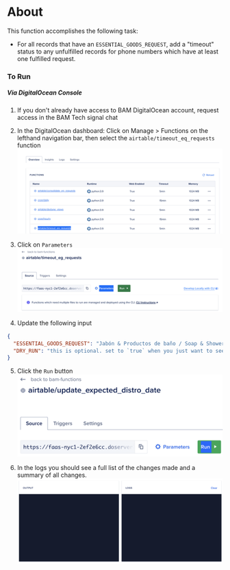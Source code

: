 # About

This function accomplishes the following task:

- For all records that have an `ESSENTIAL_GOODS_REQUEST`, add a "timeout" status to any unfulfilled records for phone numbers which have at least one fulfilled request.

### To Run
##### Via DigitalOcean Console
1) If you don't already have access to BAM DigitalOcean account, request access in the BAM Tech signal chat
2) In the DigitalOcean dashboard: Click on Manage > Functions on the lefthand navigation bar, then select the `airtable/timeout_eq_requests` function
![](./assets/images/function_nav.png)

3) Click on `Parameters`
![](./assets/images/function_params.png)

4) Update the following input

```json
{
  "ESSENTIAL_GOODS_REQUEST": "Jabón & Productos de baño / Soap & Shower Products / 肥皂和淋浴产品",
  "DRY_RUN": "this is optional. set to `true` when you just want to see the expected output without running updates"
}
```

5) Click the `Run` button
![](./assets/images/function_run.png)

6) In the logs you should see a full list of the changes made and a summary of all changes.
![](./assets/images/function_logs.png)
